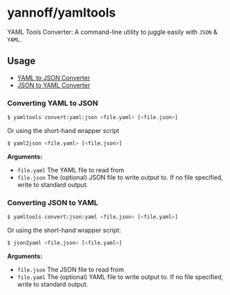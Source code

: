 # yannoff/yamltools

YAML Tools Converter: A command-line utility to juggle easily with `JSON` & `YAML`.

## Usage

- [YAML to JSON Converter](#converting-yaml-to-json)
- [JSON to YAML Converter](#converting-json-to-yaml)

### Converting YAML to JSON

```bash
$ yamltools convert:yaml:json <file.yaml> [<file.json>]
```

Or using the short-hand wrapper script

```bash
$ yaml2json <file.yaml> [<file.json>]
```

**Arguments:**

- `file.yaml` The YAML file to read from
- `file.json` The (optional) JSON file to write output to. If no file specified, write to standard output. 

### Converting JSON to YAML

```bash
$ yamltools convert:json:yaml <file.json> [<file.yaml>]
```

Or using the short-hand wrapper script:

```bash
$ json2yaml <file.json> [<file.yaml>]
```

**Arguments:**

- `file.json` The JSON file to read from
- `file.yaml` The (optional) YAML file to write output to. If no file specified, write to standard output. 

